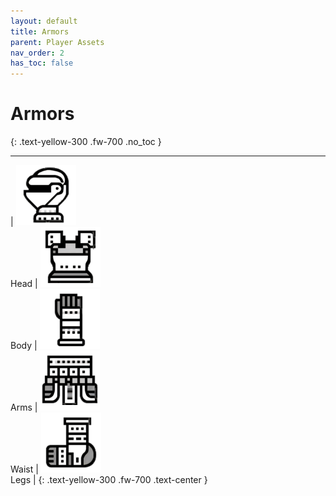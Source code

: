 ```yaml
---
layout: default
title: Armors
parent: Player Assets
nav_order: 2
has_toc: false
---
```


# Armors
{: .text-yellow-300 .fw-700 .no_toc }

---

| [![Head](../../assets/images/head_armor.png)](pl_head.html)<br>Head | [![Body](../../assets/images/body_armor.png)](pl_body.html)<br>Body | [![Arms](../../assets/images/arm_armor.png)](pl_arm.html)<br>Arms | [![Waist](../../assets/images/waist_armor.png)](pl_wst.html)<br>Waist | [![Legs](../../assets/images/leg_armor.png)](pl_leg.html)<br>Legs |
{: .text-yellow-300 .fw-700 .text-center }
